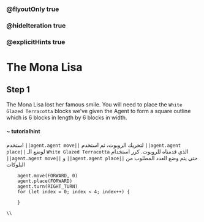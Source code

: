 ### @flyoutOnly true
### @hideIteration true
### @explicitHints true

# The Mona Lisa

## Step 1
The Mona Lisa lost her famous smile. You will need to place the `White Glazed Terracotta` blocks we've given the Agent to form a square outline which is 6 blocks in length by 6 blocks in width.

#### ~ tutorialhint  
استخدم ``||agent.agent move||`` لتحريك الروبوت، ثم استخدم ``||agent.agent place||`` لوضع الـ `White Glazed Terracotta` الذي قدمناه للروبوت. كرر استخدام ``||agent.agent move||`` و ``||agent.agent place||`` حتى يتم وضع العدد المطلوب من البلوكات

```ghost
    agent.move(FORWARD, 0)
    agent.place(FORWARD)
    agent.turn(RIGHT_TURN)
    for (let index = 0; index < 4; index++) {
    	
    }
```
```template
\\
```
```package
```
